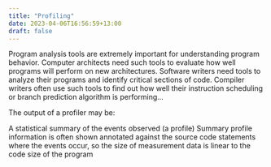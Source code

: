 ```yaml
---
title: "Profiling"
date: 2023-04-06T16:56:59+13:00
draft: false
---
```


Program analysis tools are extremely important for understanding program behavior. Computer architects need such tools to evaluate how well programs will perform on new architectures. Software writers need tools to analyze their programs and identify critical sections of code. Compiler writers often use such tools to find out how well their instruction scheduling or branch prediction algorithm is performing...

The output of a profiler may be:

A statistical summary of the events observed (a profile)
Summary profile information is often shown annotated against the source code statements where the events occur, so the size of measurement data is linear to the code size of the program

